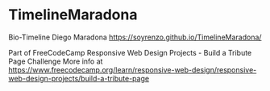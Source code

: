 # TimelineMaradona
Bio-Timeline Diego Maradona
https://soyrenzo.github.io/TimelineMaradona/

Part of FreeCodeCamp Responsive Web Design Projects - Build a Tribute Page  Challenge
More info at https://www.freecodecamp.org/learn/responsive-web-design/responsive-web-design-projects/build-a-tribute-page

